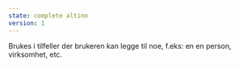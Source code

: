 ```yaml
---
state: complete altinn
version: 1
---
```

Brukes i tilfeller der brukeren kan legge til noe, f.eks: en en person, virksomhet, etc.
